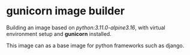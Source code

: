 # gunicorn image builder

Building an image based on _python:3.11.0-alpine3.16_, with virtual environment setup and **gunicorn** installed.

This image can as a base image for python frameworks such as django.
